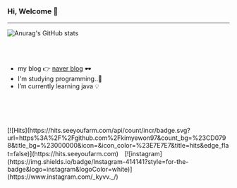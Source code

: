 
### Hi, Welcome  🤍 
---
![Anurag's GitHub stats](https://github-readme-stats.vercel.app/api?username=kimyewon97&show_icons=true&theme=radical)

<br>
<br>

- my blog 👉 [naver blog](https://blog.naver.com/jkvswy57) 🕶️
- I'm studying programming..💪
- I’m currently learning java 💡
<br>
<br>  
<br>  
<br>  
  [![Hits](https://hits.seeyoufarm.com/api/count/incr/badge.svg?url=https%3A%2F%2Fgithub.com%2Fkimyewon97&count_bg=%23CD0798&title_bg=%23000000&icon=&icon_color=%23E7E7E7&title=hits&edge_flat=false)](https://hits.seeyoufarm.com)　[![instagram](https://img.shields.io/badge/Instagram-414141?style=for-the-badge&logo=instagram&logoColor=white)](https://www.instagram.com/_kyvv._/)



